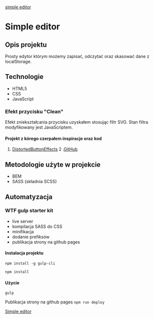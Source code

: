 [simple editor](gh/screenshot.png)
# Simple editor
## Opis projektu
Prosty edytor którym możemy zapisać, odczytać oraz skasować dane z localStorage.
## Technologie
- HTML5
- CSS
- JavaScript
### Efekt przycisku "Clean"
Efekt zniekształcania przycisku uzyskałem stosując filtr SVG. Stan filtra modyfikowany jest JavaScriptem.
#### Projekt z kórego czerpałem inspiracje oraz kod
1. [DistortedButtonEffects](https://tympanus.net/codrops/2016/05/11/distorted-button-effects-with-svg-filters/)
2 .[GitHub](https://github.com/codrops/DistortedButtonEffects/)
## Metodologie użyte w projekcie
- BEM
- SASS (składnia SCSS)
## Automatyzacja
### WTF gulp starter kit
- live server
- kompilacja SASS do CSS
- minifikacja
- dodanie prefiksów
- publikacja strony na github pages
#### Instalacja projektu

`npm install -g gulp-cli`

`npm install`

#### Użycie

`gulp`

Publikacja strony na github pages `npm run deploy`

[Simple editor](https://andrzej-jablonski-project.github.io/simple-editor/)

